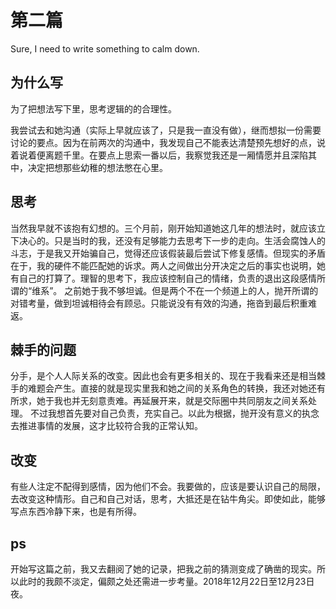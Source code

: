 # 第二篇

Sure, I need to write something to calm down.

## 为什么写

为了把想法写下里，思考逻辑的的合理性。

我尝试去和她沟通（实际上早就应该了，只是我一直没有做），继而想拟一份需要讨论的要点。因为在前两次的沟通中，我发现自己不能表达清楚预先想好的点，说着说着便离题千里。在要点上思索一番以后，我察觉我还是一厢情愿并且深陷其中，决定把想那些幼稚的想法憋在心里。

## 思考

当然我早就不该抱有幻想的。三个月前，刚开始知道她这几年的想法时，就应该立下决心的。只是当时的我，还没有足够能力去思考下一步的走向。生活会腐蚀人的斗志，于是我又开始骗自己，觉得还应该假装最后尝试下修复感情。但现实的矛盾在于，我的硬件不能匹配她的诉求。两人之间做出分开决定之后的事实也说明，她有自己的打算了。理智的思考下，我应该控制自己的情绪，负责的退出这段感情所谓的“维系”。
之前她于我不够坦诚。但是两个不在一个频道上的人，抛开所谓的对错考量，做到坦诚相待会有顾忌。只能说没有有效的沟通，拖沓到最后积重难返。

## 棘手的问题

分手，是个人人际关系的改变。因此也会有更多相关的、现在于我看来还是相当棘手的难题会产生。直接的就是现实里我和她之间的关系角色的转换，我还对她还有所求，她于我也并无刻意责难。再延展开来，就是交际圈中共同朋友之间关系处理。
不过我想首先要对自己负责，充实自己。以此为根据，抛开没有意义的执念去推进事情的发展，这才比较符合我的正常认知。

## 改变

有些人注定不配得到感情，因为他们不会。我要做的，应该是要认识自己的局限，去改变这种情形。自己和自己对话，思考，大抵还是在钻牛角尖。即使如此，能够写点东西冷静下来，也是有所得。

## ps
开始写这篇之前，我又去翻阅了她的记录，把我之前的猜测变成了确凿的现实。所以此时的我颇不淡定，偏颇之处还需进一步考量。2018年12月22日至12月23日夜。
